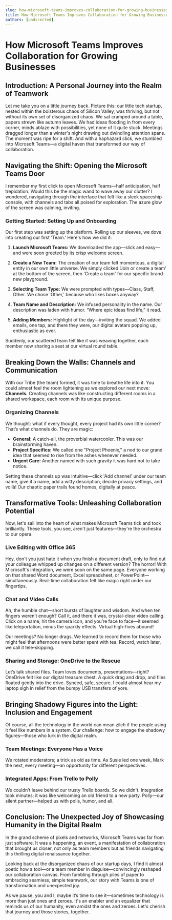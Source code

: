 ```yaml
---
slug: how-microsoft-teams-improves-collaboration-for-growing-businesses
title: How Microsoft Teams Improves Collaboration for Growing Businesses
authors: [undirected]
---
```



# How Microsoft Teams Improves Collaboration for Growing Businesses

## Introduction: A Personal Journey into the Realm of Teamwork

Let me take you on a little journey back. Picture this: our little tech startup, nested within the boisterous chaos of Silicon Valley, was thriving, but not without its own set of disorganized chaos. We sat cramped around a table, papers strewn like autumn leaves. We had ideas flooding in from every corner, minds ablaze with possibilities, yet none of it quite stuck. Meetings dragged longer than a winter's night drawing out dwindling attention spans. The moment was ripe for a shift. And with a haphazard click, we stumbled into Microsoft Teams—a digital haven that transformed our way of collaboration.

## Navigating the Shift: Opening the Microsoft Teams Door

I remember my first click to open Microsoft Teams—half anticipation, half trepidation. Would this be the magic wand to wave away our clutter? I wondered, navigating through the interface that felt like a sleek spaceship console, with channels and tabs all poised for exploration. The azure glow of the screen was calming, inviting. 

### Getting Started: Setting Up and Onboarding

Our first step was setting up the platform. Rolling up our sleeves, we dove into creating our first 'Team.' Here's how we did it:

1. **Launch Microsoft Teams:** We downloaded the app—slick and easy—and were soon greeted by its crisp welcome screen.
   
2. **Create a New Team:** The creation of our team felt momentous, a digital entity in our own little universe. We simply clicked 'Join or create a team' at the bottom of the screen, then 'Create a team' for our specific brand-new playground.

3. **Selecting Team Type:** We were prompted with types—Class, Staff, Other. We chose 'Other,' because who likes boxes anyway? 

4. **Team Name and Description:** We infused personality in the name. Our description was laden with humor. “Where epic ideas find life,” it read.

5. **Adding Members:** Highlight of the day—inviting the squad. We added emails, one tap, and there they were, our digital avatars popping up, enthusiastic as ever.

Suddenly, our scattered team felt like it was weaving together, each member now sharing a seat at our virtual round table.

## Breaking Down the Walls: Channels and Communication

With our Tribe (the team) formed, it was time to breathe life into it. You could almost feel the room lightening as we explored our next move: **Channels.** Creating channels was like constructing different rooms in a shared workspace, each room with its unique purpose. 

### Organizing Channels

We thought: what if every thought, every project had its own little corner? That’s what channels do. They are magic: 

- **General:** A catch-all, the proverbial watercooler. This was our brainstorming haven.
- **Project Specifics:** We called one "Project Phoenix," a nod to our grand idea that seemed to rise from the ashes whenever needed.
- **Urgent Care:** Another named with such gravity it was hard not to take notice. 

Setting these channels up was intuitive—click 'Add channel' under our team name, give it a name, add a witty description, decide privacy settings, and voilà! Our chaotic paper trails found homes, digitally at peace. 

## Transformative Tools: Unleashing Collaboration Potential

Now, let's sail into the heart of what makes Microsoft Teams tick and tock brilliantly. These tools, you see, aren't just features—they're the orchestra to our opera.

### Live Editing with Office 365

Hey, don't you just hate it when you finish a document draft, only to find out your colleague whipped up changes on a different version? The horror! With Microsoft's integration, we were soon on the same page. Everyone working on that shared Word document, Excel spreadsheet, or PowerPoint—simultaneously. Real-time collaboration felt like magic right under our fingertips.

### Chat and Video Calls

Ah, the humble chat—short bursts of laughter and wisdom. And when ten fingers weren’t enough? Call it, and there it was, crystal-clear video calling. Click on a name, hit the camera icon, and you’re face to face—it seemed like teleportation, minus the sparkly effects. Virtual high-fives abound!

Our meetings? No longer drags. We learned to record them for those who might feel that afternoons were better spent with tea. Record, watch later, we call it tele-skipping.

### Sharing and Storage: OneDrive to the Rescue

Let’s talk shared files. Team loves documents, presentations—right? OneDrive felt like our digital treasure chest. A quick drag and drop, and files floated gently into the drive. Synced, safe, secure. I could almost hear my laptop sigh in relief from the bumpy USB transfers of yore.

## Bringing Shadowy Figures into the Light: Inclusion and Engagement

Of course, all the technology in the world can mean zilch if the people using it feel like numbers in a system. Our challenge: how to engage the shadowy figures—those who lurk in the digital realm. 

### Team Meetings: Everyone Has a Voice

We rotated moderators; a trick as old as time. As Susie led one week, Mark the next, every meeting—an opportunity for different perspectives. 

### Integrated Apps: From Trello to Polly

We couldn’t leave behind our trusty Trello boards. So we didn't. Integration took minutes; it was like welcoming an old friend to a new party. Polly—our silent partner—helped us with polls, humor, and all.

## Conclusion: The Unexpected Joy of Showcasing Humanity in the Digital Realm

In the grand scheme of pixels and networks, Microsoft Teams was far from just software. It was a happening, an event, a manifestation of collaboration that brought us closer, not only as team members but as friends navigating this thrilling digital renaissance together.

Looking back at the disorganized chaos of our startup days, I find it almost poetic how a tool—or a team member in disguise—convincingly reshaped our collaboration canvas. From fumbling through piles of paper to embracing seamless, simple teamwork, our story with Teams is one of transformation and unexpected joy.

As we pause, you and I, maybe it’s time to see it—sometimes technology is more than just ones and zeroes. It's an enabler and an equalizer that reminds us of our humanity, even amidst the ones and zeroes. Let's cherish that journey and those stories, together.